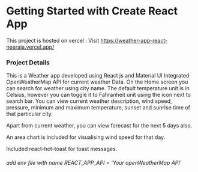 # Getting Started with Create React App

This project is hosted on vercel : 
Visit https://weather-app-react-neeraja.vercel.app/ 

### Project Details

This is a Weather app developed using React js and Material UI 
Integrated OpenWeatherMap API for current weather Data.
On the Home screen you can search for weather using city name. The default temperature unit is in Celsius, however you can toggle it to Fahranheit unit using the icon next to search bar. You can view current weather description, wind speed, pressure, minimum and maximum temperature, sunset and sunrise time of that particular city.

Apart from current weather, you can view forecast for the next 5 days also.

An area chart is included for visualising wind speed for that day. 

Included react-hot-toast for toast messages.

###### add env file with name REACT_APP_API = 'Your openWeatherMap API'


